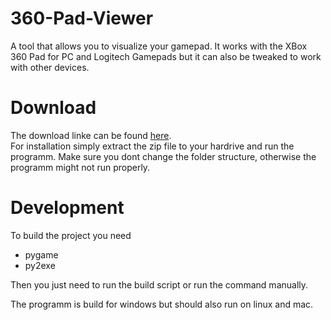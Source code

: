 360-Pad-Viewer
==============

A tool that allows you to visualize your gamepad.
It works with the XBox 360 Pad for PC and Logitech Gamepads but
it can also be tweaked to work with other devices.

Download
========

The download linke can be found <a href="">here</a>.<br>
For installation simply extract the zip file to your hardrive and run the programm.
Make sure you dont change the folder structure, otherwise the programm might not run properly.

Development
===========

To build the project you need
* pygame
* py2exe

Then you just need to run the build script or run the command manually.

The programm is build for windows but should also run on linux and mac.
